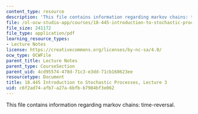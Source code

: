 ```yaml
---
content_type: resource
description: 'This file contains information regarding markov chains: time-reversal.'
file: /ol-ocw-studio-app/courses/18-445-introduction-to-stochastic-processes-spring-2015/c6f2ad74afb7a27a6bfbb7984bf3e062_MIT18_445S15_lecture3.pdf
file_size: 241172
file_type: application/pdf
learning_resource_types:
- Lecture Notes
license: https://creativecommons.org/licenses/by-nc-sa/4.0/
ocw_type: OCWFile
parent_title: Lecture Notes
parent_type: CourseSection
parent_uid: 4cd95574-478d-71c3-e3dd-71cb168623ee
resourcetype: Document
title: 18.445 Introduction to Stochastic Processes, Lecture 3
uid: c6f2ad74-afb7-a27a-6bfb-b7984bf3e062
---
```

This file contains information regarding markov chains: time-reversal.